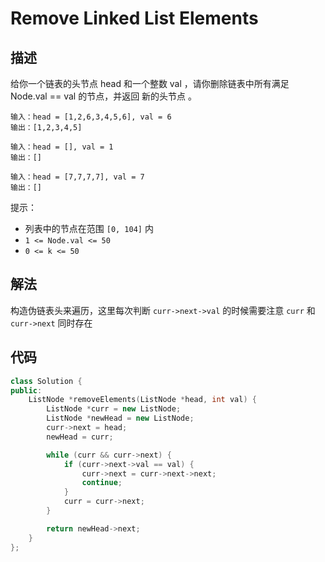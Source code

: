 # Remove Linked List Elements

## 描述

给你一个链表的头节点 head 和一个整数 val ，请你删除链表中所有满足 Node.val == val 的节点，并返回 新的头节点 。

```
输入：head = [1,2,6,3,4,5,6], val = 6
输出：[1,2,3,4,5]
```
```
输入：head = [], val = 1
输出：[]
```
```
输入：head = [7,7,7,7], val = 7
输出：[]
```

提示：

- 列表中的节点在范围 `[0, 104]` 内
- `1 <= Node.val <= 50`
- `0 <= k <= 50`

## 解法

构造伪链表头来遍历，这里每次判断 `curr->next->val` 的时候需要注意 `curr` 和 `curr->next` 同时存在

## 代码

```cpp
class Solution {
public:
    ListNode *removeElements(ListNode *head, int val) {
        ListNode *curr = new ListNode;
        ListNode *newHead = new ListNode;
        curr->next = head;
        newHead = curr;

        while (curr && curr->next) {
            if (curr->next->val == val) {
                curr->next = curr->next->next;
                continue;
            }
            curr = curr->next;
        }

        return newHead->next;
    }
};
```
